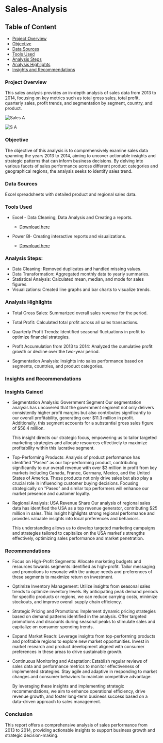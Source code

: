 # Sales-Analysis

## Table of Content

- [Project Overview](#project-overview)
- [Objective](#objective)
- [Data Sources](#data-sources)
- [Tools Used](#tools-used)
- [Analysis Steps](#analysis-steps)
- [Analysis Highlights](#analysis-highlights)
- [Insights and Recommendations](#insights-and-recommendations)

  

### Project Overview
This sales analysis provides an in-depth analysis of sales data from 2013 to 2014, focusing on key metrics such as total gross sales, total profit, quarterly sales, profit trends, and segmentation by segment, country, and product.





![Sales A](https://github.com/user-attachments/assets/41524071-e880-4e00-8d00-ebd985ee96f5)


![S A](https://github.com/user-attachments/assets/fd5f0bab-e574-44b4-9760-b30a804d64cd)


### Objective
The objective of this analysis is to comprehensively examine sales data spanning the years 2013 to 2014, aiming to uncover actionable insights and strategic patterns that can inform business decisions. By delving into various facets of sales performance across different product categories and geographical regions, the analysis seeks to identify sales trend.





### Data Sources
Excel spreadsheets with detailed product and regional sales data.




### Tools Used
- Excel - Data Cleaning, Data Analysis and Creating a reports.
   - [Download here](https://microsoft.com)
     
- Power BI- Creating interactive reports and visualizations.
  -  [Download here](https://microsoft.com)
 



### Analysis Steps:

- Data Cleaning: Removed duplicates and handled missing values.
- Data Transformation: Aggregated monthly data to yearly summaries.
- Statistical Analysis: Calculated mean, median, and mode for sales figures.
- Visualizations: Created line graphs and bar charts to visualize trends.





### Analysis Highlights

- Total Gross Sales: Summarized overall sales revenue for the period.
  
- Total Profit: Calculated total profit across all sales transactions.

- Quarterly Profit Trends: Identified seasonal fluctuations in profit to optimize financial strategies.

- Profit Accumulation from 2013 to 2014: Analyzed the cumulative profit growth or decline over the two-year period.

- Segmentation Analysis: Insights into sales performance based on segments, countries, and product categories.




### Insights and Recommendations


### Insights Gained

- Segmentation Analysis: Government Segment
Our segmentation analysis has uncovered that the government segment not only delivers consistently higher profit margins but also contributes significantly to our overall profitability, generating over $11.3 million in profit. Additionally, this segment accounts for a substantial gross sales figure of $56.4 million.

   This insight directs our strategic focus, empowering us to tailor targeted marketing strategies and allocate resources effectively to maximize profitability within this lucrative segment.

- Top-Performing Products:
Analysis of product performance has identified "Paseo" as our top-performing product, contributing significantly to our overall revenue with over $3 million in profit from key markets including Canada, France, Germany, Mexico, and the United States of America. These products not only drive sales but also play a crucial role in influencing customer buying decisions. Focusing strategically on "Paseo" and similar top performers will enhance our market presence and customer loyalty.

- Regional Analysis: USA Revenue Share
Our analysis of regional sales data has identified the USA as a top revenue generator, contributing $25 million in sales. This insight highlights strong regional performance and provides valuable insights into local preferences and behaviors.

  This understanding allows us to develop targeted marketing campaigns and strategies tailored to capitalize on the USA market's strengths effectively, optimizing sales performance and market penetration.




### Recommendations
- Focus on High-Profit Segments: Allocate marketing budgets and resources towards segments identified as high-profit. Tailor messaging and promotions to resonate with the unique needs and preferences of these segments to maximize return on investment.
  
- Optimize Inventory Management: Utilize insights from seasonal sales trends to optimize inventory levels. By anticipating peak demand periods for specific products or regions, we can reduce carrying costs, minimize stockouts, and improve overall supply chain efficiency.

- Strategic Pricing and Promotions: Implement dynamic pricing strategies based on demand patterns identified in the analysis. Offer targeted promotions and discounts during seasonal peaks to stimulate sales and capitalize on consumer spending trends.

- Expand Market Reach: Leverage insights from top-performing products and profitable regions to explore new market opportunities. Invest in market research and product development aligned with consumer preferences in these areas to drive sustainable growth.

- Continuous Monitoring and Adaptation: Establish regular reviews of sales data and performance metrics to monitor effectiveness of implemented strategies. Stay agile and adaptive in responding to market changes and consumer behaviors to maintain competitive advantage.
  
   By leveraging these insights and implementing strategic recommendations, we aim to enhance operational efficiency, drive revenue growth, and foster long-term business success based on a data-driven approach to sales 
   management.




### Conclusion
This report offers a comprehensive analysis of sales performance from 2013 to 2014, providing actionable insights to support business growth and strategic decision-making.
